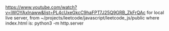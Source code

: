 https://www.youtube.com/watch?v=iWOYAxlnaww&list=PL4cUxeGkcC9haFPT7J25Q9GRB_ZkFrQAc
for local live server, from
~/projects/leetcode/javascript/leetcode_js/public where index.html is:
python3 -m http.server